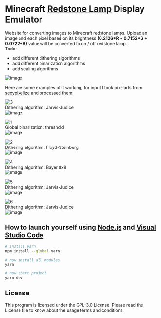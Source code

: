 # Minecraft [Redstone Lamp](https://minecraft.fandom.com/wiki/Redstone_Lamp) Display Emulator
Website for converting images to Minecraft redstone lamps. Upload an image and each pixel based on its brightness **(0.2126\*R + 0.7152\*G + 0.0722\*B)** value will be converted to  on / off redstone lamp.  
Todo:
- add different dithering algorithms
- add different binarization algorithms
- add scaling algorithms

![image](https://user-images.githubusercontent.com/103208695/194718886-8837fbfd-913b-40a6-b7e9-35d384f77f3d.png)

Here are some examples of it working, for input I took pixelarts from [sexypixelize](https://sexypixelize.newgrounds.com/art) and processed them:

![3](https://user-images.githubusercontent.com/103208695/194202792-630edade-718e-42b2-b785-cc631e2d5888.png)  
Dithering algorithm: Jarvis-Judice  
![image](https://user-images.githubusercontent.com/103208695/194718944-c83878a0-d990-4d6f-8e88-8ad1ce70d5f7.png)

![1](https://user-images.githubusercontent.com/103208695/194202834-5bbb5ccb-f661-4310-90b4-7358e660d995.png)  
Global binarization: threshold  
![image](https://user-images.githubusercontent.com/103208695/194718952-0236a0bb-ee77-43d6-b295-c78846d75621.png)

![2](https://user-images.githubusercontent.com/103208695/194202859-43f3db9f-d3ad-45a5-9774-9ea33328f19f.png)  
Dithering algorithm: Floyd-Steinberg  
![image](https://user-images.githubusercontent.com/103208695/194718977-564f5a3a-7208-4620-9877-3aae05cdb5ae.png)

![4](https://user-images.githubusercontent.com/103208695/194202874-6c1e9007-4b53-43fd-8ae2-c4382685e218.png)  
Dithering algorithm: Bayer 8x8  
![image](https://user-images.githubusercontent.com/103208695/194718985-1d8136da-a704-4074-bbda-2b6420e44732.png)

![5](https://user-images.githubusercontent.com/103208695/194202892-5d435c6f-624f-46e3-8a10-153df3bfc495.png)  
Dithering algorithm: Jarvis-Judice  
![image](https://user-images.githubusercontent.com/103208695/194718992-77b7d633-f81a-44ba-b559-1dc38b3ddf7d.png)

![6](https://user-images.githubusercontent.com/103208695/194202901-9fd1ca30-a230-4001-a270-b73e07cbbdbd.png)  
Dithering algorithm: Jarvis-Judice  
![image](https://user-images.githubusercontent.com/103208695/194719000-94f6e12d-37a2-4fc7-a9ac-a77ba90a809b.png)


## How to launch yourself using [Node.js](https://nodejs.org/en/) and [Visual Studio Code](https://code.visualstudio.com/download)

```bash
# install yarn
npm install --global yarn

# now install all modules
yarn

# now start project
yarn dev
```

## License
This program is licensed under the GPL-3.0 License. Please read the License file to know about the usage terms and conditions.
